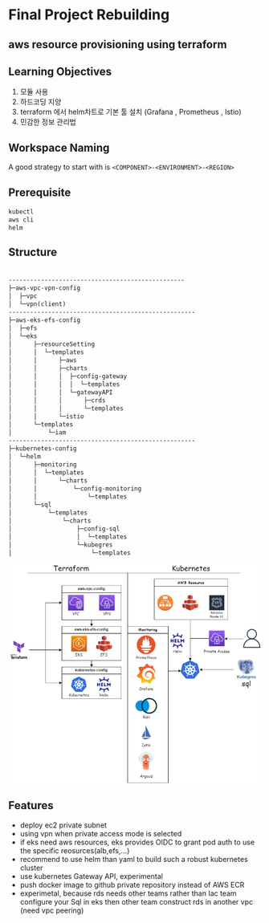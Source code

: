 # Final Project Rebuilding

## aws resource provisioning using terraform

## Learning Objectives 
  
  1. 모듈 사용
  2. 하드코딩 지양
  3. terraform 에서 helm차트로 기본 툴 설치 (Grafana , Prometheus , Istio)
  4. 민감한 정보 관리법


## Workspace Naming

A good strategy to start with is `<COMPONENT>-<ENVIRONMENT>-<REGION>`

## Prerequisite

```
kubectl
aws cli
helm
```

## Structure
```

-------------------------------------------------
├─aws-vpc-vpn-config
│  ├─vpc
│  └─vpn(client)
----------------------------------------------------
├─aws-eks-efs-config
│  ├─efs
│  └─eks
│      ├─resourceSetting
│      │  └─templates
│      │      ├─aws
│      │      ├─charts
│      │      │  ├─config-gateway
│      │      │  │  └─templates
│      │      │  └─gatewayAPI
│      │      │      ├─crds
│      │      │      └─templates
│      │      └─istio
│      └─templates
│          └─iam
----------------------------------------------------
├─kubernetes-config
│  └─helm
│      ├─monitoring
│      │  └─templates
│      │      └─charts
│      │          └─config-monitoring
│      │              └─templates
│      └─sql
│          └─templates
│              └─charts
│                  ├─config-sql
│                  │  └─templates
│                  └─kubegres
│                      └─templates
```
</div>

<div align=center>
</div>
<div align=center>
<img src="https://github.com/gazami99/terraform/blob/main/image/arch2.png">
</div>




## Features

- deploy ec2  private subnet
- using vpn when private access mode is selected
- if eks need aws resources, eks provides OIDC to grant pod auth to use the specific reosurces(alb,efs,...)
- recommend to use helm than yaml to build such a robust kubernetes cluster
- use kubernetes Gateway API, experimental
- push docker image to github private repository instead of AWS ECR
- experimetal, because rds needs other teams rather than Iac team  configure your Sql in eks then other team construct rds in another vpc (need vpc peering)
